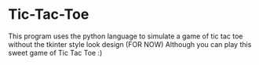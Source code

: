 # Tic-Tac-Toe

This program uses the python language to simulate a game of tic tac toe without the tkinter style look design (FOR NOW) 
Although you can play this sweet game of Tic Tac Toe :)
